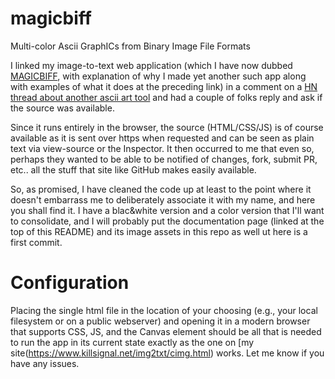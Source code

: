 # magicbiff
Multi-color Ascii GraphICs from Binary Image File Formats

I linked my image-to-text web application (which I have now dubbed [MAGICBIFF](https://www.killsignal.net/img2txt/ascii-art.html), with explanation of why I made yet another such app along with examples of what it does at the preceding link) in a comment on a [HN thread about another ascii art tool](https://news.ycombinator.com/item?id=38329736) and had a couple of folks reply and ask if the source was available.

Since it runs entirely in the browser, the source (HTML/CSS/JS) is of course available as it is sent over https when requested and can be seen as plain text via view-source or the Inspector.   It then occurred to me that even so, perhaps they wanted to be able to be notified of changes, fork, submit PR, etc.. all the stuff that  site like GitHub makes easily available. 

So, as promised, I have cleaned the code up at least to the point where it doesn't embarrass me to deliberately associate it with my name, and here you shall find it. I have a blac&white version and a color version that I'll want to consolidate, and I will probably put the documentation page (linked at the top of this README) and its image assets in this repo as well ut here is a first commit.

# Configuration
Placing the single html file in the location of your choosing (e.g., your local filesystem or on a public webserver) and opening it in a modern browser that supports CSS, JS, and the Canvas element should be all that is needed to run the app in its current state exactly as the one on [my site(https://www.killsignal.net/img2txt/cimg.html) works. Let me know if you have any issues.   
